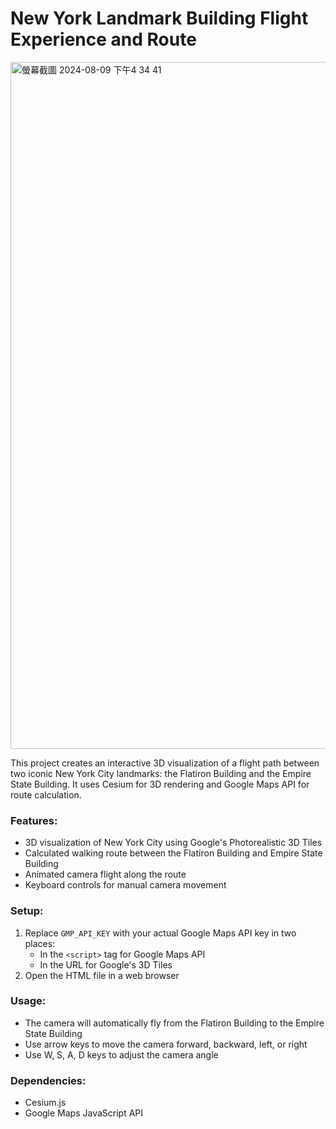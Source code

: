 # New York Landmark Building Flight Experience and Route

<img width="1099" alt="螢幕截圖 2024-08-09 下午4 34 41" src="https://github.com/user-attachments/assets/8f8e3d4e-57cf-43c6-b6c3-52d6a9000b13">

This project creates an interactive 3D visualization of a flight path between two iconic New York City landmarks: the Flatiron Building and the Empire State Building. It uses Cesium for 3D rendering and Google Maps API for route calculation.

### Features:
- 3D visualization of New York City using Google's Photorealistic 3D Tiles
- Calculated walking route between the Flatiron Building and Empire State Building
- Animated camera flight along the route
- Keyboard controls for manual camera movement

### Setup:
1. Replace `GMP_API_KEY` with your actual Google Maps API key in two places:
   - In the `<script>` tag for Google Maps API
   - In the URL for Google's 3D Tiles
2. Open the HTML file in a web browser

### Usage:
- The camera will automatically fly from the Flatiron Building to the Empire State Building
- Use arrow keys to move the camera forward, backward, left, or right
- Use W, S, A, D keys to adjust the camera angle

### Dependencies:
- Cesium.js
- Google Maps JavaScript API

